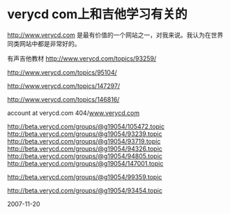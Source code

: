 # verycd com上和吉他学习有关的

http://www.verycd.com 是最有价值的一个网站之一，对我来说。我认为在世界同类网站中都是非常好的。

有声吉他教材 http://www.verycd.com/topics/93259/

http://www.verycd.com/topics/95104/

http://www.verycd.com/topics/147297/

http://www.verycd.com/topics/146816/

account at verycd.com
404/www.verycd.com

http://beta.verycd.com/groups/@g19054/105472.topic
http://beta.verycd.com/groups/@g19054/93239.topic
http://beta.verycd.com/groups/@g19054/93719.topic
http://beta.verycd.com/groups/@g19054/94326.topic
http://beta.verycd.com/groups/@g19054/94805.topic
http://beta.verycd.com/groups/@g19054/147001.topic

http://beta.verycd.com/groups/@g19054/99359.topic

http://beta.verycd.com/groups/@g19054/93454.topic


2007-11-20
